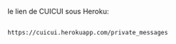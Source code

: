  le lien de CUICUI sous Heroku:          
 
 
 
 
                                https://cuicui.herokuapp.com/private_messages
